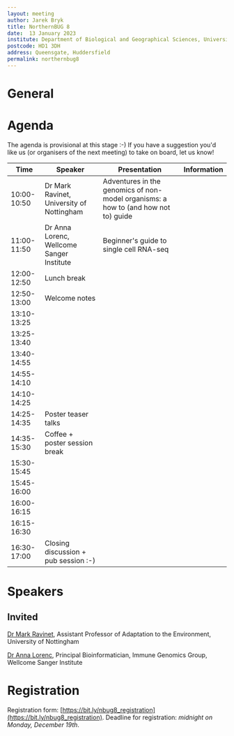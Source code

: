 ```yaml
---
layout: meeting
author: Jarek Bryk
title: NorthernBUG 8
date:  13 January 2023
institute: Department of Biological and Geographical Sciences, University of Huddersfield
postcode: HD1 3DH
address: Queensgate, Huddersfield
permalink: northernbug8
---
```


# General


<!-- <iframe src="https://www.google.com/maps/embed?pb=!1m18!1m12!1m3!1d2001.387775136842!2d-1.4912409260097166!3d53.377893936138335!2m3!1f0!2f0!3f0!3m2!1i1024!2i768!4f13.1!3m3!1m2!1s0x487982776c813b27%3A0x328ab9775db14bd6!2sSheffield+Institute+for+Translational+Neuroscience!5e0!3m2!1sen!2suk!4v1536665354716" width="600" height="450" frameborder="0" style="border:0" allowfullscreen></iframe> -->


# Agenda

The agenda is provisional at this stage :-) If you have a suggestion you'd like us (or organisers of the next meeting) to take on board, let us know!

| Time          | Speaker | Presentation | Information |
|---------------|---------|--------------|-------------|
| 10:00-10:50 | Dr Mark Ravinet, University of Nottingham | Adventures in the genomics of non-model organisms: a how to (and how not to) guide |  |
| 11:00-11:50 | Dr Anna Lorenc, Wellcome Sanger Institute | Beginner's guide to single cell RNA-seq |  |
| 12:00-12:50 | Lunch break |  |  |
| 12:50-13:00 | Welcome notes |  |  |
| 13:10-13:25 |  |  |  |
| 13:25-13:40 |  |  |  |
| 13:40-14:55 |  |  |  |
| 14:55-14:10 |  |  |  |
| 14:10-14:25 |  |  |  |
| 14:25-14:35 | Poster teaser talks |  |  |
| 14:35-15:30 | Coffee + poster session break |  |  |
| 15:30-15:45 |  |  |  |
| 15:45-16:00 |  |  |  |
| 16:00-16:15 |  |  |  |
| 16:15-16:30 |  |  |  |
| 16:30-17:00 | Closing discussion + pub session :-) |  |  |

# Speakers

## Invited

[Dr Mark Ravinet](https://www.nottingham.ac.uk/research/groups/cells-organisms-and-molecular-genetics/people/mark.ravinet), Assistant Professor of Adaptation to the Environment, University of Nottingham

[Dr Anna Lorenc](https://www.sanger.ac.uk/person/lorenc-anna/), Principal Bioinformatician, Immune Genomics Group, Wellcome Sanger Institute

# Registration

Registration form: [https://bit.ly/nbug8_registration](https://bit.ly/nbug8_registration). Deadline for registration: _midnight on Monday, December 19th_.
